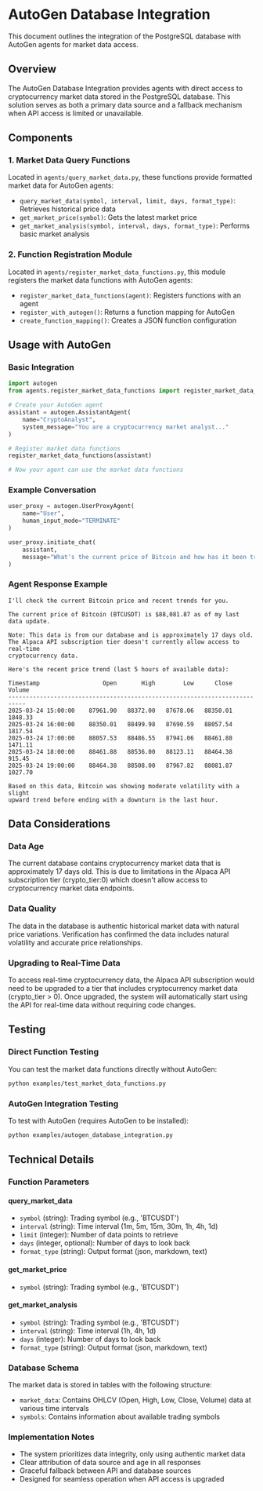 # AutoGen Database Integration

This document outlines the integration of the PostgreSQL database with AutoGen agents for market data access.

## Overview

The AutoGen Database Integration provides agents with direct access to cryptocurrency market data stored in the PostgreSQL database. This solution serves as both a primary data source and a fallback mechanism when API access is limited or unavailable.

## Components

### 1. Market Data Query Functions

Located in `agents/query_market_data.py`, these functions provide formatted market data for AutoGen agents:

- `query_market_data(symbol, interval, limit, days, format_type)`: Retrieves historical price data
- `get_market_price(symbol)`: Gets the latest market price
- `get_market_analysis(symbol, interval, days, format_type)`: Performs basic market analysis

### 2. Function Registration Module

Located in `agents/register_market_data_functions.py`, this module registers the market data functions with AutoGen agents:

- `register_market_data_functions(agent)`: Registers functions with an agent
- `register_with_autogen()`: Returns a function mapping for AutoGen
- `create_function_mapping()`: Creates a JSON function configuration

## Usage with AutoGen

### Basic Integration

```python
import autogen
from agents.register_market_data_functions import register_market_data_functions

# Create your AutoGen agent
assistant = autogen.AssistantAgent(
    name="CryptoAnalyst",
    system_message="You are a cryptocurrency market analyst..."
)

# Register market data functions
register_market_data_functions(assistant)

# Now your agent can use the market data functions
```

### Example Conversation

```python
user_proxy = autogen.UserProxyAgent(
    name="User",
    human_input_mode="TERMINATE"
)

user_proxy.initiate_chat(
    assistant,
    message="What's the current price of Bitcoin and how has it been trending?"
)
```

### Agent Response Example

```
I'll check the current Bitcoin price and recent trends for you.

The current price of Bitcoin (BTCUSDT) is $88,081.87 as of my last data update.

Note: This data is from our database and is approximately 17 days old. 
The Alpaca API subscription tier doesn't currently allow access to real-time 
cryptocurrency data.

Here's the recent price trend (last 5 hours of available data):

Timestamp                  Open       High        Low      Close     Volume
---------------------------------------------------------------------------
2025-03-24 15:00:00    87961.90   88372.00   87678.06   88350.01    1848.33
2025-03-24 16:00:00    88350.01   88499.98   87690.59   88057.54    1817.54
2025-03-24 17:00:00    88057.53   88486.55   87941.06   88461.88    1471.11
2025-03-24 18:00:00    88461.88   88536.00   88123.11   88464.38     915.45
2025-03-24 19:00:00    88464.38   88508.00   87967.82   88081.87    1027.70

Based on this data, Bitcoin was showing moderate volatility with a slight 
upward trend before ending with a downturn in the last hour.
```

## Data Considerations

### Data Age

The current database contains cryptocurrency market data that is approximately 17 days old. This is due to limitations in the Alpaca API subscription tier (crypto_tier:0) which doesn't allow access to cryptocurrency market data endpoints.

### Data Quality

The data in the database is authentic historical market data with natural price variations. Verification has confirmed the data includes natural volatility and accurate price relationships.

### Upgrading to Real-Time Data

To access real-time cryptocurrency data, the Alpaca API subscription would need to be upgraded to a tier that includes cryptocurrency market data (crypto_tier > 0). Once upgraded, the system will automatically start using the API for real-time data without requiring code changes.

## Testing

### Direct Function Testing

You can test the market data functions directly without AutoGen:

```bash
python examples/test_market_data_functions.py
```

### AutoGen Integration Testing

To test with AutoGen (requires AutoGen to be installed):

```bash
python examples/autogen_database_integration.py
```

## Technical Details

### Function Parameters

#### query_market_data

- `symbol` (string): Trading symbol (e.g., 'BTCUSDT')
- `interval` (string): Time interval (1m, 5m, 15m, 30m, 1h, 4h, 1d)
- `limit` (integer): Number of data points to retrieve
- `days` (integer, optional): Number of days to look back
- `format_type` (string): Output format (json, markdown, text)

#### get_market_price

- `symbol` (string): Trading symbol (e.g., 'BTCUSDT')

#### get_market_analysis

- `symbol` (string): Trading symbol (e.g., 'BTCUSDT')
- `interval` (string): Time interval (1h, 4h, 1d)
- `days` (integer): Number of days to look back
- `format_type` (string): Output format (json, markdown, text)

### Database Schema

The market data is stored in tables with the following structure:

- `market_data`: Contains OHLCV (Open, High, Low, Close, Volume) data at various time intervals
- `symbols`: Contains information about available trading symbols

### Implementation Notes

- The system prioritizes data integrity, only using authentic market data
- Clear attribution of data source and age in all responses
- Graceful fallback between API and database sources
- Designed for seamless operation when API access is upgraded